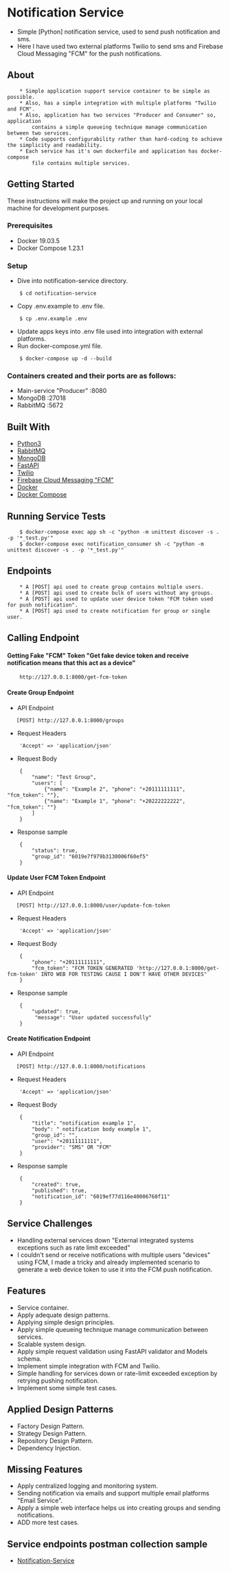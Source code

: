 # Notification Service
- Simple [Python] notification service, used to send push notification and sms.
- Here I have used two external platforms Twilio to send sms and Firebase Cloud Messaging "FCM" for the push notifications.
## About
```
    * Simple application support service container to be simple as possible.
    * Also, has a simple integration with multiple platforms "Twilio and FCM".
    * Also, application has two services "Producer and Consumer" so, application
        contains a simple queueing technique manage communication between two services.
    * Code supports configurability rather than hard-coding to achieve the simplicity and readability.
    * Each service has it's own dockerfile and application has docker-compose
        file contains multiple services.
```
## Getting Started
These instructions will make the project up and running on your local machine for development purposes.
### Prerequisites
* Docker 19.03.5
* Docker Compose 1.23.1
### Setup
* Dive into notification-service directory.
```
    $ cd notification-service
```
* Copy .env.example to .env file.
```
    $ cp .env.example .env
```
* Update apps keys into .env file used into integration with external platforms.
* Run docker-compose.yml file.
```
    $ docker-compose up -d --build
```
### Containers created and their ports are as follows:
* Main-service "Producer" :8080
* MongoDB :27018
* RabbitMQ :5672
## Built With
* [Python3](https://www.python.org/doc/)
* [RabbitMQ](https://www.rabbitmq.com/documentation.html)
* [MongoDB](https://docs.mongodb.com/)
* [FastAPI](https://fastapi.tiangolo.com/)
* [Twilio](https://www.twilio.com/)
* [Firebase Cloud Messaging "FCM"](https://firebase.google.com/docs/cloud-messaging)
* [Docker](https://docs.docker.com/)
* [Docker Compose](https://docs.docker.com/compose/)
## Running Service Tests
```
    $ docker-compose exec app sh -c "python -m unittest discover -s . -p '*_test.py'"
    $ docker-compose exec notification_consumer sh -c "python -m unittest discover -s . -p '*_test.py'"
```
## Endpoints
```
    * A [POST] api used to create group contains multiple users.
    * A [POST] api used to create bulk of users without any groups.
    * A [POST] api used to update user device token "FCM token used for push notification".
    * A [POST] api used to create notification for group or single user.
```
## Calling Endpoint
#### Getting Fake "FCM" Token "Get fake device token and receive notification means that this act as a device"
```
    http://127.0.0.1:8000/get-fcm-token
```
#### Create Group Endpoint
* API Endpoint
```
   [POST] http://127.0.0.1:8000/groups
```
* Request Headers
```
    'Accept' => 'application/json'
```
* Request Body
```
    {
        "name": "Test Group",
        "users": [
            {"name": "Example 2", "phone": "+20111111111", "fcm_token": ""},
            {"name": "Example 1", "phone": "+20222222222", "fcm_token": ""}
        ]
    }
```
* Response sample
```
    {
        "status": true, 
        "group_id": "6019e7f979b3130006f60ef5"
    }
```
#### Update User FCM Token Endpoint
* API Endpoint
```
   [POST] http://127.0.0.1:8000/user/update-fcm-token
```
* Request Headers
```
    'Accept' => 'application/json'
```
* Request Body
```
    {
        "phone": "+20111111111",
        "fcm_token": "FCM TOKEN GENERATED 'http://127.0.0.1:8000/get-fcm-token' INTO WEB FOR TESTING CAUSE I DON'T HAVE OTHER DEVICES"
    }
```
* Response sample
```
    {
        "updated": true,
         "message": "User updated successfully"
    }
```
#### Create Notification Endpoint
* API Endpoint
```
   [POST] http://127.0.0.1:8000/notifications
```
* Request Headers
```
    'Accept' => 'application/json'
```
* Request Body
```
    {
        "title": "notification example 1",
        "body": " notification body example 1",
        "group_id": "",
        "user": "+20111111111",
        "provider": "SMS" OR "FCM"
    }
```
* Response sample
```
    {
        "created": true, 
        "published": true, 
        "notification_id": "6019ef77d116e40006768f11"
    }
```
## Service Challenges
* Handling external services down "External integrated systems exceptions such as rate limit exceeded"
* I couldn't send or receive notifications with multiple users "devices" using FCM, 
    I made a tricky and already implemented scenario to 
    generate a web device token to use it into the FCM push notification.
## Features
* Service container.
* Apply adequate design patterns.
* Applying simple design principles.
* Apply simple queueing technique manage communication between services.
* Scalable system design.
* Apply simple request validation using FastAPI validator and Models schema.
* Implement simple integration with FCM and Twilio.
* Simple handling for services down or rate-limit exceeded exception by retrying pushing notification.
* Implement some simple test cases.
## Applied Design Patterns
* Factory Design Pattern.
* Strategy Design Pattern.
* Repository Design Pattern.
* Dependency Injection.
## Missing Features
* Apply centralized logging and monitoring system.
* Sending notification via emails and support multiple email platforms "Email Service".
* Apply a simple web interface helps us into creating groups and sending notifications.
* ADD more test cases.
## Service endpoints postman collection sample
* [Notification-Service](https://www.getpostman.com/collections/aadd03f498e2062eb6e0)
